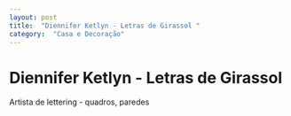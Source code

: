 ```yaml
---
layout: post
title:  "Diennifer Ketlyn - Letras de Girassol "
category:  "Casa e Decoração"
---
```


# Diennifer Ketlyn - Letras de Girassol 

Artista de lettering - quadros, paredes 
